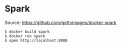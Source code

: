 # Spark

Source: https://github.com/gettyimages/docker-spark

```
$ docker build spark
$ docker run spark
$ open http://localhost:8080
```